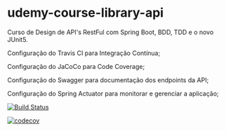 # udemy-course-library-api
Curso de Design de API's RestFul com Spring Boot, BDD, TDD e o novo JUnit5.

Configuração do Travis CI para Integração Contínua;

Configuração do JaCoCo para Code Coverage;

Configuração do Swagger para documentação dos endpoints da API;

Configuração do Spring Actuator para monitorar e gerenciar a aplicação;

[![Build Status](https://travis-ci.org/EdsonGustavoTofolo/udemy-course-library-api.svg?branch=master)](https://travis-ci.org/EdsonGustavoTofolo/udemy-course-library-api)

[![codecov](https://codecov.io/gh/EdsonGustavoTofolo/udemy-course-library-api/branch/master/graph/badge.svg?token=LF9E7WTJI0)](https://codecov.io/gh/EdsonGustavoTofolo/udemy-course-library-api)
